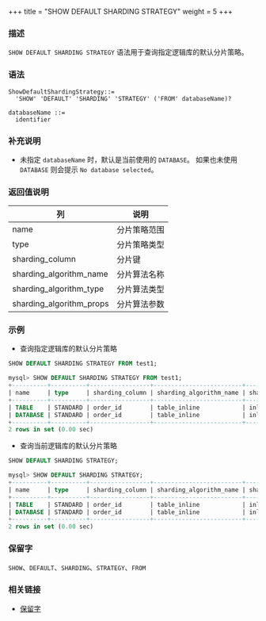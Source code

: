+++
title = "SHOW DEFAULT SHARDING STRATEGY"
weight = 5
+++

### 描述

`SHOW DEFAULT SHARDING STRATEGY` 语法用于查询指定逻辑库的默认分片策略。

### 语法

```
ShowDefaultShardingStrategy::=
  'SHOW' 'DEFAULT' 'SHARDING' 'STRATEGY' ('FROM' databaseName)?

databaseName ::=
  identifier
```

### 补充说明

- 未指定 `databaseName` 时，默认是当前使用的 `DATABASE`。 如果也未使用 `DATABASE` 则会提示 `No database selected`。

### 返回值说明

| 列                       | 说明          |
| ------------------------| --------------|
| name                    | 分片策略范围 |
| type                    | 分片策略类型    |
| sharding_column         | 分片键         |
| sharding_algorithm_name | 分片算法名称    |
| sharding_algorithm_type | 分片算法类型    |
| sharding_algorithm_props| 分片算法参数    |

### 示例

- 查询指定逻辑库的默认分片策略

```sql
SHOW DEFAULT SHARDING STRATEGY FROM test1;
```

```sql
mysql> SHOW DEFAULT SHARDING STRATEGY FROM test1;
+----------+----------+-----------------+-------------------------+-------------------------+-----------------------------------------------------+
| name     | type     | sharding_column | sharding_algorithm_name | sharding_algorithm_type | sharding_algorithm_props                            |
+----------+----------+-----------------+-------------------------+-------------------------+-----------------------------------------------------+
| TABLE    | STANDARD | order_id        | table_inline            | inline                  | {algorithm-expression=t_order_item_${order_id % 2}} |
| DATABASE | STANDARD | order_id        | table_inline            | inline                  | {algorithm-expression=t_order_item_${order_id % 2}} |
+----------+----------+-----------------+-------------------------+-------------------------+-----------------------------------------------------+
2 rows in set (0.00 sec)
```

- 查询当前逻辑库的默认分片策略

```sql
SHOW DEFAULT SHARDING STRATEGY;
```

```sql
mysql> SHOW DEFAULT SHARDING STRATEGY;
+----------+----------+-----------------+-------------------------+-------------------------+-----------------------------------------------------+
| name     | type     | sharding_column | sharding_algorithm_name | sharding_algorithm_type | sharding_algorithm_props                            |
+----------+----------+-----------------+-------------------------+-------------------------+-----------------------------------------------------+
| TABLE    | STANDARD | order_id        | table_inline            | inline                  | {algorithm-expression=t_order_item_${order_id % 2}} |
| DATABASE | STANDARD | order_id        | table_inline            | inline                  | {algorithm-expression=t_order_item_${order_id % 2}} |
+----------+----------+-----------------+-------------------------+-------------------------+-----------------------------------------------------+
2 rows in set (0.00 sec)
```

### 保留字

`SHOW`、`DEFAULT`、`SHARDING`、`STRATEGY`、`FROM`

### 相关链接

- [保留字](/cn/reference/distsql/syntax/reserved-word/)

